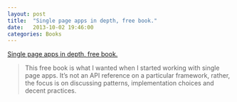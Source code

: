 ```yaml
---
layout: post
title:  "Single page apps in depth, free book."
date:   2013-10-02 19:46:00
categories: Books
---
```

<a href='http://singlepageappbook.com/'>Single page apps in depth, free book.</a>

> This free book is what I wanted when I started working with single page apps. It’s not an API reference on a particular framework, rather, the focus is on discussing patterns, implementation choices and decent practices.